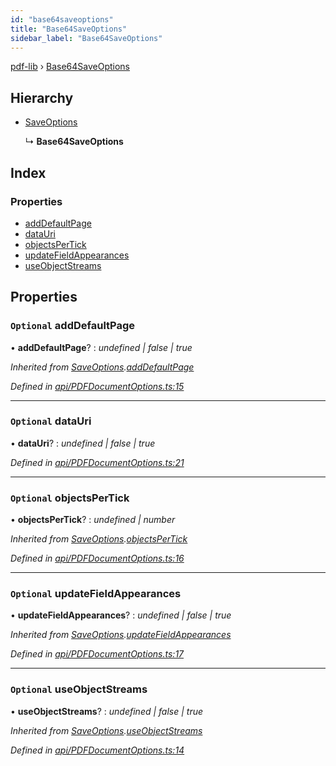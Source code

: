 ```yaml
---
id: "base64saveoptions"
title: "Base64SaveOptions"
sidebar_label: "Base64SaveOptions"
---
```


[pdf-lib](../index.md) › [Base64SaveOptions](base64saveoptions.md)

## Hierarchy

* [SaveOptions](saveoptions.md)

  ↳ **Base64SaveOptions**

## Index

### Properties

* [addDefaultPage](base64saveoptions.md#optional-adddefaultpage)
* [dataUri](base64saveoptions.md#optional-datauri)
* [objectsPerTick](base64saveoptions.md#optional-objectspertick)
* [updateFieldAppearances](base64saveoptions.md#optional-updatefieldappearances)
* [useObjectStreams](base64saveoptions.md#optional-useobjectstreams)

## Properties

### `Optional` addDefaultPage

• **addDefaultPage**? : *undefined | false | true*

*Inherited from [SaveOptions](saveoptions.md).[addDefaultPage](saveoptions.md#optional-adddefaultpage)*

*Defined in [api/PDFDocumentOptions.ts:15](https://github.com/Hopding/pdf-lib/blob/d213f92/src/api/PDFDocumentOptions.ts#L15)*

___

### `Optional` dataUri

• **dataUri**? : *undefined | false | true*

*Defined in [api/PDFDocumentOptions.ts:21](https://github.com/Hopding/pdf-lib/blob/d213f92/src/api/PDFDocumentOptions.ts#L21)*

___

### `Optional` objectsPerTick

• **objectsPerTick**? : *undefined | number*

*Inherited from [SaveOptions](saveoptions.md).[objectsPerTick](saveoptions.md#optional-objectspertick)*

*Defined in [api/PDFDocumentOptions.ts:16](https://github.com/Hopding/pdf-lib/blob/d213f92/src/api/PDFDocumentOptions.ts#L16)*

___

### `Optional` updateFieldAppearances

• **updateFieldAppearances**? : *undefined | false | true*

*Inherited from [SaveOptions](saveoptions.md).[updateFieldAppearances](saveoptions.md#optional-updatefieldappearances)*

*Defined in [api/PDFDocumentOptions.ts:17](https://github.com/Hopding/pdf-lib/blob/d213f92/src/api/PDFDocumentOptions.ts#L17)*

___

### `Optional` useObjectStreams

• **useObjectStreams**? : *undefined | false | true*

*Inherited from [SaveOptions](saveoptions.md).[useObjectStreams](saveoptions.md#optional-useobjectstreams)*

*Defined in [api/PDFDocumentOptions.ts:14](https://github.com/Hopding/pdf-lib/blob/d213f92/src/api/PDFDocumentOptions.ts#L14)*
